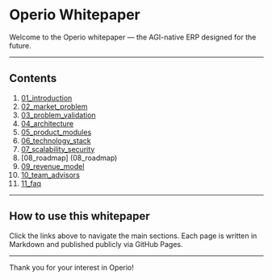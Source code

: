 # Operio Whitepaper

Welcome to the Operio whitepaper — the AGI-native ERP designed for the future.

---

## Contents

1. [01_introduction](01_introduction)  
2. [02_market_problem](02_market_problem)  
3. [03_problem_validation](03_problem_validation)  
4. [04_architecture](04_architecture)  
5. [05_product_modules](05_product_modules)  
6. [06_technology_stack](06_technology_stack)  
7. [07_scalability_security](07_scalability_security)  
8. [08_roadmap]
(08_roadmap)  
10. [09_revenue_model](09_revenue_model)  
11. [10_team_advisors](10_team_advisors)  
12. [11_faq](11_faq)

---

## How to use this whitepaper

Click the links above to navigate the main sections. Each page is written in Markdown and published publicly via GitHub Pages.

---

Thank you for your interest in Operio!
